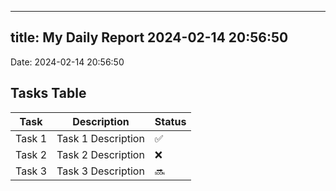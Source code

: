 
---
title: My Daily Report 2024-02-14 20:56:50
---

Date: 2024-02-14 20:56:50

## Tasks Table

| Task | Description | Status |
|------|-------------|--------|
| Task 1 | Task 1 Description | ✅ |
| Task 2 | Task 2 Description | ❌ |
| Task 3 | Task 3 Description | 🔜 |

